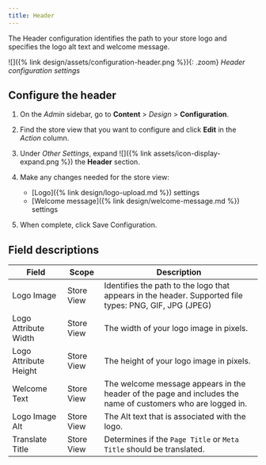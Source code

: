 ```yaml
---
title: Header
---
```


The Header configuration identifies the path to your store logo and specifies the logo alt text and welcome message.

![]({% link design/assets/configuration-header.png %}){: .zoom}
_Header configuration settings_

## Configure the header

1. On the _Admin_ sidebar, go to **Content** > _Design_ > **Configuration**.

1. Find the store view that you want to configure and click **Edit** in the _Action_ column.

1. Under _Other Settings_, expand ![]({% link assets/icon-display-expand.png %}) the **Header** section.

1. Make any changes needed for the store view:

   - [Logo]({% link design/logo-upload.md %}) settings
   - [Welcome message]({% link design/welcome-message.md %}) settings

1. When complete, click <span class="btn">Save Configuration</span>.

## Field descriptions

|Field|Scope|Description|
|--- |--- |--- |
|Logo Image|Store View|Identifies the path to the logo that appears in the header. Supported file types: PNG, GIF, JPG (JPEG)|
|Logo Attribute Width|Store View|The width of your logo image in pixels.|
|Logo Attribute Height|Store View|The height of your logo image in pixels.|
|Welcome Text|Store View|The welcome message appears in the header of the page and  includes the name of customers who are logged in.|
|Logo Image Alt|Store View|The Alt text that is associated with the logo.|
|Translate Title|Store View|Determines if the `Page Title` or `Meta Title` should be translated.|
